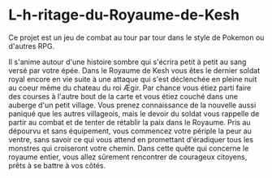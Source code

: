 # L-h-ritage-du-Royaume-de-Kesh

Ce projet est un jeu de combat au tour par tour dans le style de Pokemon ou d'autres RPG.

Il s'anime autour d'une histoire sombre qui s'écrira petit à petit au sang versé par votre épée.
Dans le Royaume de Kesh vous êtes le dernier soldat royal encore en vie suite à une attaque qui s'est déclenchée en pleine nuit au coeur même du chateau du roi Ægir. 
Par chance vous étiez parti faire des courses à l'autre bout de la carte et vous étiez couché dans une auberge d'un petit village. 
Vous prenez connaissance de la nouvelle aussi paniqué que les autres villageois, mais le devoir du soldat vous rappelle de partir au combat et de tenter de rétablir la paix dans le Royaume.
Pris au dépourvu et sans équipement, vous commencez votre périple la peur au ventre, sans savoir ce qui vous attend en promettant d'éradiquer tous les monstres qui croiseront votre chemin.
Dans cette quête qui concerne le royaume entier, vous allez sûrement rencontrer de courageux citoyens, prêts à se battre à vos côtés.
